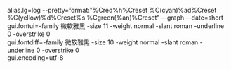alias.lg=log --pretty=format:"%Cred%h%Creset %C(cyan)%ad%Creset %C(yellow)%d%Creset%s %Cgreen(%an)%Creset" --graph --date=short   
gui.fontui=-family 微软雅黑 -size 11 -weight normal -slant roman -underline 0 -overstrike 0   
gui.fontdiff=-family 微软雅黑 -size 10 -weight normal -slant roman -underline 0 -overstrike 0   
gui.encoding=utf-8   